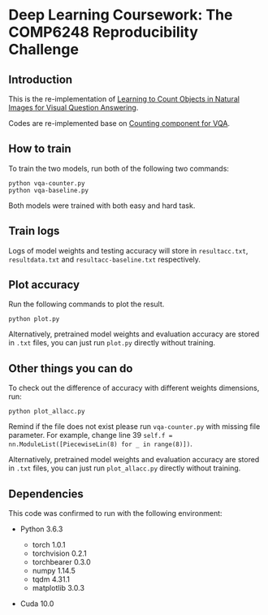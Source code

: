 # Deep Learning Coursework: The COMP6248 Reproducibility Challenge  

## Introduction

This is the re-implementation of [Learning to Count Objects in Natural Images for Visual Question Answering][0].

Codes are re-implemented base on [Counting component for VQA][1].

## How to train

To train the two models, run both of the following two commands:
```
python vqa-counter.py 
python vqa-baseline.py 
```
Both models were trained with both easy and hard task.

## Train logs

Logs of model weights and testing accuracy will store in `resultacc.txt`, `resultdata.txt` and `resultacc-baseline.txt` respectively.

## Plot accuracy

Run the following commands to plot the result.
```
python plot.py  
```
Alternatively, pretrained model weights and evaluation accuracy are stored in `.txt` files, you can just run `plot.py` directly without training.

## Other things you can do

To check out the difference of accuracy with different weights dimensions, run:
```
python plot_allacc.py
```
Remind if the file does not exist please run `vqa-counter.py`  with missing file parameter. For example, change line 39 `self.f = nn.ModuleList([PiecewiseLin(8) for _ in range(8)])`.

Alternatively, pretrained model weights and evaluation accuracy are stored in `.txt` files, you can just run `plot_allacc.py` directly without training.

## Dependencies

This code was confirmed to run with the following environment:

- Python 3.6.3
  - torch 1.0.1
  - torchvision 0.2.1
  - torchbearer 0.3.0
  - numpy 1.14.5
  - tqdm 4.31.1
  - matplotlib 3.0.3
  
- Cuda 10.0

[0]: https://openreview.net/forum?id=B12Js_yRb
[1]: https://github.com/Cyanogenoid/vqa-counting
